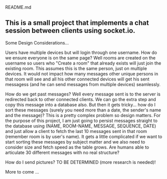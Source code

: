 README.md

## This is a small project that implements a chat session between clients using socket.io.

Some Design Considerations...

Users have multiple devices but will login through one username. How do we ensure everyone is on the same page? Well rooms are created on the username so users who "Create a room" that already exists will just join the existing room. This assumes this is the same person, just on multiple devices. It would not impact how many messages other unique persons in that room will see and all his other connected devices will get his sent messagess (and he can send messages from multiple devices) seamlessly.

How do we get past messages? Well every message sent is to the server is redirected back to other connected clients. We can go the extra step and copy this message into a database also. But then it gets tricky... how do I sort these messages (surely you need more than a date, the sender's name and the message)? This is a pretty complex problem so design matters. For the purpose of this project, I am just going to persist messages straight to the database using (NAME, ROOM-NAME, MESSAGE, SEQUENCE, DATE) and just allow a client to fetch the last 10 messages sent in that room (remember room is by user's name). It gets a little complicated if we want to start sorting these messages by subject matter and we also need to consider size and fetch speed as the table grows. Are humans able to articulate 30 different messages with no real structure?

How do I send pictures? TO BE DETERMINED (more research is needed)!

More to come ...